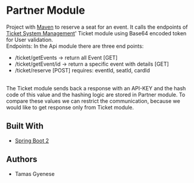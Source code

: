# Partner Module
 Project with [Maven](https://maven.apache.org/guides/mini/guide-multiple-modules.html) to reserve a seat for an event. It calls the endpoints of
 [Ticket System Management](https://github.com/tamasgyenese/ticket_system_backend)' Ticket module using Base64 encoded token for User validation.
 <br>
 Endpoints:
 In the Api module there are three end points:
 * /ticket/getEvents -> return all Event [GET]
 * /ticket/getEvent/id -> return a specific event with details [GET]
 * /ticket/reserve [POST] requires: eventId, seatId, cardId
 <br>
 The Ticket module sends back a response with an API-KEY and the hash code of this value and the hashing logic are stored in
 Partner module. To compare these values we can restrict the communication, because we would like to get response only from Ticket module.
 <br>
 

## Built With
* [Spring Boot 2](https://spring.io/projects/spring-boot)

## Authors
* Tamas Gyenese